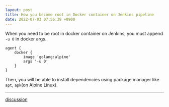 ```yaml
---
layout: post
title: How you become root in Docker container on Jenkins pipeline
date: 2022-07-03 07:56:39 +0900
---
```


When you need to be root in docker container on Jenkins, you must append `-u 0` in docker args.

```
agent {
    docker {
        image 'golang:alpine'
        args '-u 0'
    }
}
```

Then, you will be able to install dependencies using package manager like `apt`, `apk`(on Alpine Linux).

---
[discussion](https://github.com/junkpiano/til/issues/14)
